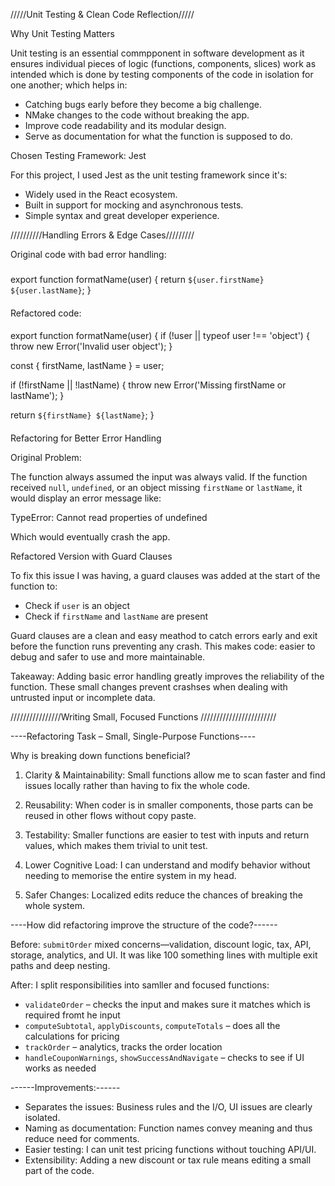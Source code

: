 /////Unit Testing & Clean Code Reflection/////

Why Unit Testing Matters

Unit testing is an essential commpponent in software development as it ensures individual pieces of logic (functions, components, slices) work as intended which is done by testing components of the code in isolation for one another; which helps in:

- Catching bugs early before they become a big challenge.
- NMake changes to the code without breaking the app.
- Improve code readability and its modular design.
- Serve as documentation for what the function is supposed to do.

Chosen Testing Framework: Jest

For this project, I used Jest as the unit testing framework since it's:

- Widely used in the React ecosystem.
- Built in support for mocking and asynchronous tests.
- Simple syntax and great developer experience.

//////////Handling Errors & Edge Cases/////////

Original code with bad error handling:

###

export function formatName(user) {
  return `${user.firstName} ${user.lastName}`;
}

####

Refactored code:

####

export function formatName(user) {
  if (!user || typeof user !== 'object') {
    throw new Error('Invalid user object');
  }

  const { firstName, lastName } = user;

  if (!firstName || !lastName) {
    throw new Error('Missing firstName or lastName');
  }

  return `${firstName} ${lastName}`;
}

####

Refactoring for Better Error Handling

Original Problem:

The function always assumed the input was always valid. If the function received `null`, `undefined`, or an object missing `firstName` or `lastName`, it would display an error message like:

TypeError: Cannot read properties of undefined

Which would eventually crash the app.

Refactored Version with Guard Clauses

To fix this issue I was having, a guard clauses was added at the start of the function to:

- Check if `user` is an object
- Check if `firstName` and `lastName` are present

Guard clauses are a clean and easy meathod to catch errors early and exit before the function runs preventing any crash. This makes code: easier to debug and safer to use and more maintainable.

Takeaway:
Adding basic error handling greatly improves the reliability of the function. These small changes prevent crashses when dealing with untrusted input or incomplete data.




////////////////Writing Small, Focused Functions //////////////////////// 

----Refactoring Task – Small, Single-Purpose Functions----

Why is breaking down functions beneficial?
1. Clarity & Maintainability: Small functions allow me to scan faster and find issues locally rather than having to fix the whole code.

2. Reusability: When coder is in smaller components, those parts can be reused in other flows without copy paste.

3. Testability: Smaller functions are easier to test with inputs and return values, which makes them trivial to unit test.

4. Lower Cognitive Load: I can understand and modify behavior without needing to memorise the entire system in my head.

5. Safer Changes: Localized edits reduce the chances of breaking the whole system.

----How did refactoring improve the structure of the code?------

Before: `submitOrder` mixed concerns—validation, discount logic, tax, API, storage, analytics, and UI. It was like 100 something lines with multiple exit paths and deep nesting.

After: I split responsibilities into samller and focused functions:
- `validateOrder` – checks the input and makes sure it matches which is required fromt he input
- `computeSubtotal`, `applyDiscounts`, `computeTotals` – does all the calculations for pricing 
- `trackOrder` – analytics, tracks the order location
- `handleCouponWarnings`, `showSuccessAndNavigate` – checks to see if UI works as needed

------Improvements:------
- Separates the issues: Business rules and the  I/O, UI issues are clearly isolated.
- Naming as documentation: Function names convey meaning and thus reduce need for comments.
- Easier testing: I can unit test pricing functions without touching API/UI.
- Extensibility: Adding a new discount or tax rule means editing a small part of the code.


